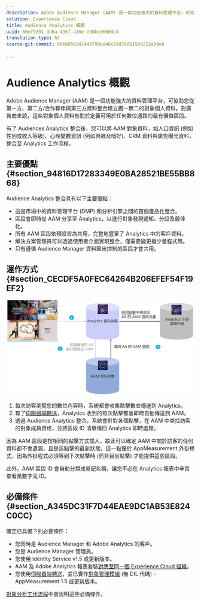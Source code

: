 ```yaml
---
description: Adobe Audience Manager (AAM) 是一個功能強大的資料管理平台，可協助您從第一方、第二方/合作夥伴與第三方資料整合建立獨一無二的對象個人資料。對廣告商來說，這些對象個人資料有助於定義可用於任何數位通路的最有價值區段。
solution: Experience Cloud
title: Audience Analytics 概觀
uuid: 86ef9391-dd6a-495f-a10e-e98bc069dde4
translation-type: ht
source-git-commit: 8d6685d241443798be46c19d70d8150d222ab9e8

---
```



# Audience Analytics 概觀

Adobe Audience Manager (AAM) 是一個功能強大的資料管理平台，可協助您從第一方、第二方/合作夥伴與第三方資料整合建立獨一無二的對象個人資料。對廣告商來說，這些對象個人資料有助於定義可用於任何數位通路的最有價值區段。

有了 Audiences Analytics 整合後，您可以將 AAM 對象資料，如人口資訊 (例如性別或收入等級)、心理變數資訊 (例如興趣及嗜好)、CRM 資料與廣告曝光資料，整合至 Analytics 工作流程。

## 主要優點 {#section_94816D17283349E0BA28521BE55BB868}

Audience Analytics 整合具有以下主要優點：

* 這是市場中的資料管理平台 (DMP) 和分析引擎之間的首個產品化整合。
* 區段會即時從 AAM 分享至 Analytics，以進行對象發現通知、分段及最佳化。
* 所有 AAM 區段依預設皆為共用，完整地豐富了 Analytics 中的客戶資料。
* 解決方案管理員可以透過使用者介面實現整合，僅需要變更極少量程式碼。
* 只有遵循 Audience Manager 資料匯出控制的區段才會共用。

## 運作方式 {#section_CECDF5A0FEC64264B206EFEF54F19EF2}

![](assets/mc-aud-dataflow.png)

1. 每次訪客瀏覽您的數位內容時，系統都會收集點擊數並傳送到 Analytics。
1. 有了[伺服器端轉送](/help/admin/admin/c-server-side-forwarding/ssf.md)，Analytics 收到的每次點擊都會即時自動傳送到 AAM。
1. 透過 Audience Analytics 整合，系統會針對各個點擊，在 AAM 中查找訪客的對象成員資格，並將區段 ID 清單傳回 Analytics 即時處理。

因為 AAM 區段是按相同的點擊方式插入，故此可以確定 AAM 中關於訪客的任何資料都不會遺漏，且是該點擊的最新狀態。這一點優於 AppMeasurement 外掛程式，因為外掛程式必須等到下次點擊時 (而非目前點擊) 才能提供這些區段。

此外，AAM 區段 ID 會自動分類成易記名稱，讓您不必在 Analytics 報表中辛苦查看英數字元 ID。

## 必備條件 {#section_A345DC31F7D44EAE9DC1AB53E824C0CC}

確定已具備下列必要條件：

* 您同時是 Audience Manager 和 Adobe Analytics 的客戶。
* 您是 Audience Manager 管理員。
* 您使用 Identity Service v1.5 或更新版本。
* AAM 及 Adobe Analytics 報表套裝[對應至同一個 Experience Cloud 組織](https://docs.adobe.com/content/help/zh-Hant/core-services/interface/about-core-services/report-suite-mapping.html)。
* 您使用[伺服器端轉送](/help/admin/admin/c-server-side-forwarding/ssf.md)，並已實作[對象管理模組](https://docs.adobe.com/content/help/zh-Hant/audience-manager/user-guide/implementation-integration-guides/integration-other-solutions/audience-management-module.html) (無 DIL 代碼) - AppMeasurement 1.5 或更新版本。

[對象分析工作流程](/help/integrate/c-audience-analytics/c-workflow/audiences-workflow.md)中會說明這些必備條件。
